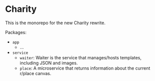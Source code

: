 # Charity

This is the monorepo for the new Charity rewrite.

Packages:

- `app`
	- ...
- `service`
	- `waiter`: Waiter is the service that manages/hosts templates, including JSON and images.
	- `place`: A microservice that returns information about the current r/place canvas.